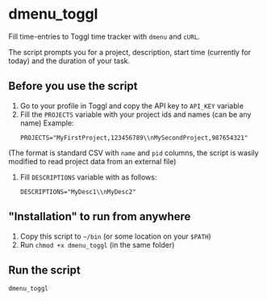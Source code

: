 # dmenu_toggl

Fill time-entries to Toggl time tracker with `dmenu` and `cURL`.


The script prompts you for a project, description, start time (currently for today) and the duration of your task.

## Before you use the script

1. Go to your profile in Toggl and copy the API key to `API_KEY` variable
2. Fill the `PROJECTS` variable with your project ids and names (can be any name)
Example:
	```
	PROJECTS="MyFirstProject,123456789\\nMySecondProject,987654321"
	```
(The format is standard CSV with `name` and `pid` columns, the script is wasily modified to read project data from an external file)

1. Fill `DESCRIPTIONS` variable with as follows:
	```
	DESCRIPTIONS="MyDesc1\\nMyDesc2"
	```

## "Installation" to run from anywhere

1. Copy this script to `~/bin` (or some location on your `$PATH`)
2. Run `chmod +x dmenu_toggl` (in the same folder)

## Run the script

```
dmenu_toggl
```



